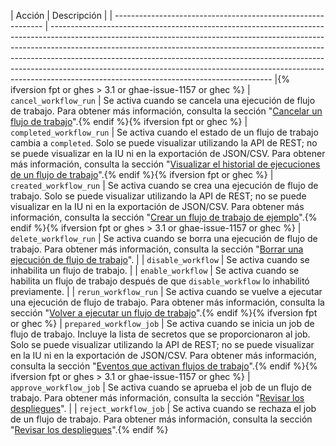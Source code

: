 | Acción                                                       | Descripción                                                                                                                                                                                                                                                                                                                                                                                                                                                   |
| ------------------------------------------------------------ | ------------------------------------------------------------------------------------------------------------------------------------------------------------------------------------------------------------------------------------------------------------------------------------------------------------------------------------------------------------------------------------------------------------------------------------------------------------- |{% ifversion fpt or ghes > 3.1 or ghae-issue-1157 or ghec %}
| `cancel_workflow_run`                                        | Se activa cuando se cancela una ejecución de flujo de trabajo. Para obtener más información, consulta la sección "[Cancelar un flujo de trabajo](/actions/managing-workflow-runs/canceling-a-workflow)".{% endif %}{% ifversion fpt or ghec %}
| `completed_workflow_run`                                     | Se activa cuando el estado de un flujo de trabajo cambia a `completed`. Solo se puede visualizar utilizando la API de REST; no se puede visualizar en la IU ni en la exportación de JSON/CSV. Para obtener más información, consulta la sección "[Visualizar el historial de ejecuciones de un flujo de trabajo](/actions/managing-workflow-runs/viewing-workflow-run-history)".{% endif %}{% ifversion fpt or ghec %}
| `created_workflow_run`                                       | Se activa cuando se crea una ejecución de flujo de trabajo. Solo se puede visualizar utilizando la API de REST; no se puede visualizar en la IU ni en la exportación de JSON/CSV. Para obtener más información, consulta la sección "[Crear un flujo de trabajo de ejemplo](/actions/learn-github-actions/introduction-to-github-actions#create-an-example-workflow)".{% endif %}{% ifversion fpt or ghes > 3.1 or ghae-issue-1157 or ghec %}
| `delete_workflow_run`                                        | Se activa cuando se borra una ejecución de flujo de trabajo. Para obtener más información, consulta la sección "[Borrar una ejecución de flujo de trabajo](/actions/managing-workflow-runs/deleting-a-workflow-run)".                                                                                                                                                                                                                                         |
| `disable_workflow`                                           | Se activa cuando se inhabilita un flujo de trabajo.                                                                                                                                                                                                                                                                                                                                                                                                           |
| `enable_workflow`                                            | Se activa cuando se habilita un flujo de trabajo después de que `disable_workflow` lo inhabilitó previamente.                                                                                                                                                                                                                                                                                                                                                 |
| `rerun_workflow_run`                                         | Se activa cuando se vuelve a ejecutar una ejecución de flujo de trabajo. Para obtener más información, consulta la sección "[Volver a ejecutar un flujo de trabajo](/actions/managing-workflow-runs/re-running-a-workflow)".{% endif %}{% ifversion fpt or ghec %}
| `prepared_workflow_job`                                      | Se activa cuando se inicia un job de flujo de trabajo. Incluye la lista de secretos que se proporcionaron al job. Solo se puede visualizar utilizando la API de REST; no se puede visualizar en la IU ni en la exportación de JSON/CSV. Para obtener más información, consulta la sección "[Eventos que activan flujos de trabajo](/actions/reference/events-that-trigger-workflows)".{% endif %}{% ifversion fpt or ghes > 3.1 or ghae-issue-1157 or ghec %}
| `approve_workflow_job`                                       | Se activa cuando se aprueba el job de un flujo de trabajo. Para obtener más información, consulta la sección "[Revisar los despliegues](/actions/managing-workflow-runs/reviewing-deployments)".                                                                                                                                                                                                                                                              |
| `reject_workflow_job`                                        | Se activa cuando se rechaza el job de un flujo de trabajo. Para obtener más información, consulta la sección "[Revisar los despliegues](/actions/managing-workflow-runs/reviewing-deployments)".{% endif %}

